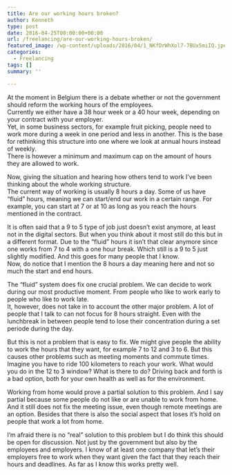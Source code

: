 ```yaml
---
title: Are our working hours broken?
author: Kenneth
type: post
date: 2016-04-25T00:00:00+00:00
url: /freelancing/are-our-working-hours-broken/
featured_image: /wp-content/uploads/2016/04/1_NKfDrWhXol7-7BUx5miIQ.jpeg
categories:
  - Freelancing
tags: []
summary: ''

---
```

<p id="86e7" class="graf graf--p graf-after--figure">
  At the moment in Belgium there is a debate whether or not the government should reform the working hours of the employees.<br /> Currently we either have a 38 hour week or a 40 hour week, depending on your contract with your employer.<br /> Yet, in some business sectors, for example fruit picking, people need to work more during a week in one period and less in another. This is the base for rethinking this structure into one where we look at annual hours instead of weekly.<br /> There is however a minimum and maximum cap on the amount of hours they are allowed to work.
</p>

<p id="8477" class="graf graf--p graf-after--p">
  Now, giving the situation and hearing how others tend to work I’ve been thinking about the whole working structure.<br /> The current way of working is usually 8 hours a day. Some of us have “fluid” hours, meaning we can start/end our work in a certain range. For example, you can start at 7 or at 10 as long as you reach the hours mentioned in the contract.
</p>

<p id="1485" class="graf graf--p graf-after--p">
  It is often said that a 9 to 5 type of job just doesn’t exist anymore, at least not in the digital sectors. But when you think about it most still do this but in a different format. Due to the “fluid” hours it isn’t that clear anymore since one works from 7 to 4 with a one hour break. Which still is a 9 to 5 just slightly modified. And this goes for many people that I know.<br /> Now, do notice that I mention the 8 hours a day meaning here and not so much the start and end hours.
</p>

<p id="9fcc" class="graf graf--p graf-after--p">
  The “fluid” system does fix one crucial problem. We can decide to work during our most productive moment. From people who like to work early to people who like to work late.<br /> It, however, does not take in to account the other major problem. A lot of people that I talk to can not focus for 8 hours straight. Even with the lunchbreak in between people tend to lose their concentration during a set periode during the day.
</p>

<p id="0b3e" class="graf graf--p graf-after--p">
  But this is not a problem that is easy to fix. We might give people the ability to work the hours that they want, for example 7 to 12 and 3 to 6. But this causes other problems such as meeting moments and commute times.<br /> Imagine you have to ride 100 kilometers to reach your work. What would you do in the 12 to 3 window? What is there to do? Driving back and forth is a bad option, both for your own health as well as for the environment.
</p>

<p id="14a6" class="graf graf--p graf-after--p">
  Working from home would prove a partial solution to this problem. And I say partial because some people do not like or are unable to work from home. And it still does not fix the meeting issue, even though remote meetings are an option. Besides that there is also the social aspect that loses it’s hold on people that work a lot from home.
</p>

<p id="6e22" class="graf graf--p graf-after--p graf--trailing">
  I’m afraid there is no “real” solution to this problem but I do think this should be open for discussion. Not just by the government but also by the employees and employers. I know of at least one company that let’s their employers free to work when they want given the fact that they reach their hours and deadlines. As far as I know this works pretty well.
</p>